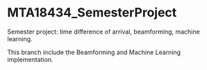 # MTA18434_SemesterProject
Semester project: time difference of arrival, beamforming, machine learning.


This branch include the Beamforming and Machine Learning implementation. 
